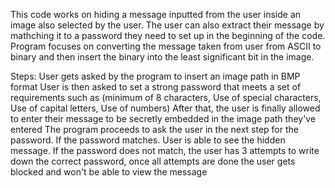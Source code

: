 This code works on hiding a message inputted from the user inside an image also selected by the user.
The user can also extract their message by mathching it to a password they need to set up in the beginning of the code.
Program focuses on converting the message taken from user from ASCII to binary and then insert the binary into the least significant bit in the image.

Steps:
User gets asked by the program to insert an image path in BMP format 
User is then asked to set a strong password that meets a set of requirements such as (minimum of 8 characters, Use of special characters, Use of capital letters, Use of numbers)
After that, the user is finally allowed to enter their message to be secretly embedded in the image path they've entered 
The program proceeds to ask the user in the next step for the password.
If the password matches. User is able to see the hidden message.
If the password does not match, the user has 3 attempts to write down the correct password, once all attempts are done the user gets blocked and won't be able to view the message 



